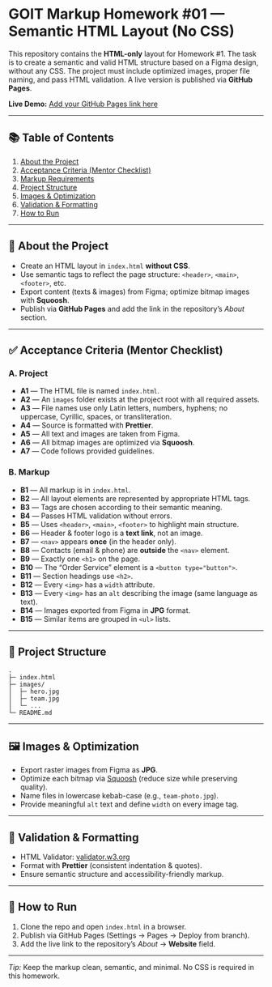 <h1>GOIT Markup Homework #01 — Semantic HTML Layout (No CSS)</h1>

<p>
  This repository contains the <strong>HTML-only</strong> layout for Homework #1. The task is to create a semantic and valid
  HTML structure based on a Figma design, without any CSS. The project must include optimized images, proper file naming,
  and pass HTML validation. A live version is published via <strong>GitHub Pages</strong>.
</p>

<p><strong>Live Demo:</strong> <a href="#" target="_blank" rel="noopener">Add your GitHub Pages link here</a></p>

<hr>

<h2>📚 Table of Contents</h2>
<ol>
  <li><a href="#about">About the Project</a></li>
  <li><a href="#acceptance">Acceptance Criteria (Mentor Checklist)</a></li>
  <li><a href="#markup">Markup Requirements</a></li>
  <li><a href="#structure">Project Structure</a></li>
  <li><a href="#assets">Images & Optimization</a></li>
  <li><a href="#validation">Validation & Formatting</a></li>
  <li><a href="#setup">How to Run</a></li>
</ol>

<hr>

<h2 id="about">📖 About the Project</h2>
<ul>
  <li>Create an HTML layout in <code>index.html</code> <strong>without CSS</strong>.</li>
  <li>Use semantic tags to reflect the page structure: <code>&lt;header&gt;</code>, <code>&lt;main&gt;</code>, <code>&lt;footer&gt;</code>, etc.</li>
  <li>Export content (texts & images) from Figma; optimize bitmap images with <strong>Squoosh</strong>.</li>
  <li>Publish via <strong>GitHub Pages</strong> and add the link in the repository’s <em>About</em> section.</li>
</ul>

<hr>

<h2 id="acceptance">✅ Acceptance Criteria (Mentor Checklist)</h2>

<h3>A. Project</h3>
<ul>
  <li><strong>A1</strong> — The HTML file is named <code>index.html</code>.</li>
  <li><strong>A2</strong> — An <code>images</code> folder exists at the project root with all required assets.</li>
  <li><strong>A3</strong> — File names use only Latin letters, numbers, hyphens; no uppercase, Cyrillic, spaces, or transliteration.</li>
  <li><strong>A4</strong> — Source is formatted with <strong>Prettier</strong>.</li>
  <li><strong>A5</strong> — All text and images are taken from Figma.</li>
  <li><strong>A6</strong> — All bitmap images are optimized via <strong>Squoosh</strong>.</li>
  <li><strong>A7</strong> — Code follows provided guidelines.</li>
</ul>

<h3>B. Markup</h3>
<ul>
  <li><strong>B1</strong> — All markup is in <code>index.html</code>.</li>
  <li><strong>B2</strong> — All layout elements are represented by appropriate HTML tags.</li>
  <li><strong>B3</strong> — Tags are chosen according to their semantic meaning.</li>
  <li><strong>B4</strong> — Passes HTML validation without errors.</li>
  <li><strong>B5</strong> — Uses <code>&lt;header&gt;</code>, <code>&lt;main&gt;</code>, <code>&lt;footer&gt;</code> to highlight main structure.</li>
  <li><strong>B6</strong> — Header & footer logo is a <strong>text link</strong>, not an image.</li>
  <li><strong>B7</strong> — <code>&lt;nav&gt;</code> appears <strong>once</strong> (in the header only).</li>
  <li><strong>B8</strong> — Contacts (email & phone) are <strong>outside</strong> the <code>&lt;nav&gt;</code> element.</li>
  <li><strong>B9</strong> — Exactly one <code>&lt;h1&gt;</code> on the page.</li>
  <li><strong>B10</strong> — The “Order Service” element is a <code>&lt;button type="button"&gt;</code>.</li>
  <li><strong>B11</strong> — Section headings use <code>&lt;h2&gt;</code>.</li>
  <li><strong>B12</strong> — Every <code>&lt;img&gt;</code> has a <code>width</code> attribute.</li>
  <li><strong>B13</strong> — Every <code>&lt;img&gt;</code> has an <code>alt</code> describing the image (same language as text).</li>
  <li><strong>B14</strong> — Images exported from Figma in <strong>JPG</strong> format.</li>
  <li><strong>B15</strong> — Similar items are grouped in <code>&lt;ul&gt;</code> lists.</li>
</ul>

<hr>

<h2 id="structure">📁 Project Structure</h2>
<pre><code>.
├─ index.html
├─ images/
│  ├─ hero.jpg
│  ├─ team.jpg
│  └─ ...
└─ README.md
</code></pre>

<hr>

<h2 id="assets">🖼️ Images & Optimization</h2>
<ul>
  <li>Export raster images from Figma as <strong>JPG</strong>.</li>
  <li>Optimize each bitmap via <a href="https://squoosh.app" target="_blank" rel="noopener">Squoosh</a> (reduce size while preserving quality).</li>
  <li>Name files in lowercase kebab-case (e.g., <code>team-photo.jpg</code>).</li>
  <li>Provide meaningful <code>alt</code> text and define <code>width</code> on every image tag.</li>
</ul>

<hr>

<h2 id="validation">🧪 Validation & Formatting</h2>
<ul>
  <li>HTML Validator: <a href="https://validator.w3.org/" target="_blank" rel="noopener">validator.w3.org</a></li>
  <li>Format with <strong>Prettier</strong> (consistent indentation & quotes).</li>
  <li>Ensure semantic structure and accessibility-friendly markup.</li>
</ul>

<hr>

<h2 id="setup">🚀 How to Run</h2>
<ol>
  <li>Clone the repo and open <code>index.html</code> in a browser.</li>
  <li>Publish via GitHub Pages (Settings → Pages → Deploy from branch).</li>
  <li>Add the live link to the repository’s <em>About</em> → <strong>Website</strong> field.</li>
</ol>

<hr>

<p><em>Tip:</em> Keep the markup clean, semantic, and minimal. No CSS is required in this homework.</p>
